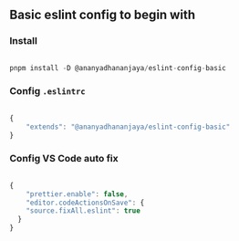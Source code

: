 ## Basic eslint config to begin with

### Install

```javascript

pnpm install -D @ananyadhananjaya/eslint-config-basic

```

### Config `.eslintrc`

```javascript

{
    "extends": "@ananyadhananjaya/eslint-config-basic"
}

```

### Config VS Code auto fix

```javascript

{
    "prettier.enable": false,
    "editor.codeActionsOnSave": {
    "source.fixAll.eslint": true
  }
}

```
